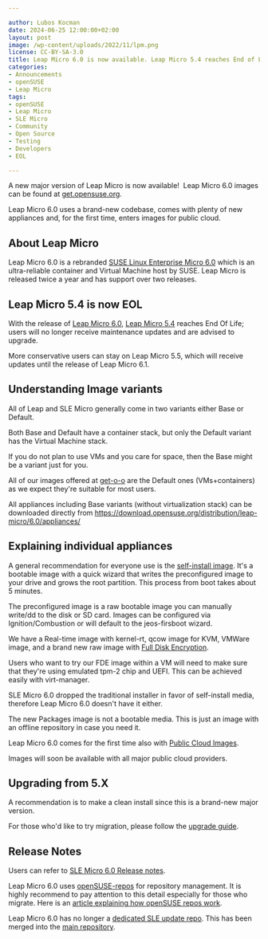 ```yaml
---

author: Lubos Kocman
date: 2024-06-25 12:00:00+02:00
layout: post
image: /wp-content/uploads/2022/11/lpm.png
license: CC-BY-SA-3.0
title: Leap Micro 6.0 is now available. Leap Micro 5.4 reaches End of Life.
categories:
- Announcements
- openSUSE
- Leap Micro
tags:
- openSUSE
- Leap Micro
- SLE Micro
- Community
- Open Source
- Testing
- Developers
- EOL

---
```



A new major version of Leap Micro is now available!  Leap Micro 6.0 images can be found at [get.opensuse.org](https://get.opensuse.org/leapmicro/6.0/). 

Leap Micro 6.0 uses a brand-new codebase, comes with plenty of new appliances and, for the first time, enters images for public cloud.

## About Leap Micro

Leap Micro 6.0 is a rebranded [SUSE Linux Enterprise Micro 6.0](https://www.suse.com/products/micro/) which is an ultra-reliable container and Virtual Machine host by SUSE. Leap Micro is released twice a year and has support over two releases.

## Leap Micro 5.4 is now EOL

With the release of [Leap Micro 6.0](https://get.opensuse.org/leapmicro/6.0/), [Leap Micro 5.4](https://news.opensuse.org/2023/04/27/leap-micro-54-leap-155-enters-rc/) reaches End Of Life; users will no longer receive maintenance updates and are advised to upgrade.

More conservative users can stay on Leap Micro 5.5, which will receive updates until the release of Leap Micro 6.1.

## Understanding Image variants

All of Leap and SLE Micro generally come in two variants either Base or Default.

Both Base and Default have a container stack, but only the Default variant has the Virtual Machine stack.

If you do not plan to use VMs and you care for space, then the Base might be a variant just for you. 

All of our images offered at [get-o-o](https://get.opensuse.org/leapmicro/6.0/) are the Default ones (VMs+containers) as we expect they're suitable for most users.

All appliances including Base variants (without virtualization stack) can be downloaded directly from <https://download.opensuse.org/distribution/leap-micro/6.0/appliances/>

## Explaining individual appliances

A general recommendation for everyone use is the [self-install image](https://www.youtube.com/watch?v=j8kWT7HSjbw). It's a bootable image with a quick wizard that writes the preconfigured image to your drive and grows the root partition. This process from boot takes about 5 minutes.

The preconfigured image is a raw bootable image you can manually write/dd to the disk or SD card. Images can be configured via Ignition/Combustion or will default to the jeos-firsboot wizard.

We have a Real-time image with kernel-rt, qcow image for KVM, VMWare image, and a brand new raw image with [Full Disk Encryption](https://www.youtube.com/watch?v=Zd0kLDQsz88).

Users who want to try our FDE image within a VM will need to make sure that they're using emulated tpm-2 chip and UEFI. This can be achieved easily with virt-manager.

SLE Micro 6.0 dropped the traditional installer in favor of self-install media, therefore Leap Micro 6.0 doesn't have it either. 

The new Packages image is not a bootable media. This is just an image with an offline repository in case you need it.

Leap Micro 6.0 comes for the first time also with [Public Cloud Images](https://build.opensuse.org/project/show/Cloud:Images:LeapMicro_6.0).

Images will soon be available with all major public cloud providers. 

## Upgrading from 5.X

A recommendation is to make a clean install since this is a brand-new major version.

For those who'd like to try migration, please follow the [upgrade guide](https://en.opensuse.org/SDB:System_upgrade_to_LeapMicro_6.0).

## Release Notes

Users can refer to [SLE Micro 6.0 Release notes](https://www.suse.com/releasenotes/x86_64/SL-Micro/6.0/index.html).

Leap Micro 6.0 uses [openSUSE-repos](https://github.com/openSUSE/openSUSE-repos) for repository management. It is highly recommend to pay attention to this detail especially for those who migrate. Here is an [article explaining how openSUSE repos work](https://news.opensuse.org/2023/07/31/try-out-cdn-with-opensuse-repos/).

Leap Micro 6.0 has no longer a [dedicated SLE update repo](https://github.com/openSUSE/openSUSE-repos/blob/main/opensuse-leap-micro5-repoindex.xml). This has been merged into the [main repository](https://github.com/openSUSE/openSUSE-repos/blob/main/opensuse-leap-micro6-repoindex.xml).

<meta name="openSUSE, Leap Micro, Open Source, Upgrade, EOL" content="HTML,CSS,XML,JavaScript">
